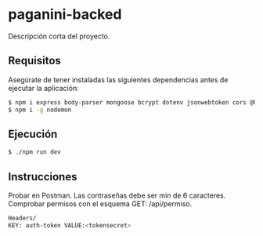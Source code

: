 # paganini-backed

Descripción corta del proyecto.

## Requisitos

Asegúrate de tener instaladas las siguientes dependencias antes de ejecutar la aplicación:

```bash
$ npm i express body-parser mongoose bcrypt dotenv jsonwebtoken cors @hapi/joi
$ npm i -g nodemon
```

## Ejecución

```bash
$ ./npm run dev
```

## Instrucciones
Probar en Postman. Las contraseñas debe ser min de 6 caracteres.
Comprobar permisos con el esquema GET: /api/permiso.

```bash
Headers/
KEY: auth-token VALUE:<tokensecret>
```
